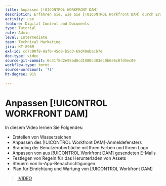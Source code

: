 ```yaml
---
title: Anpassen [!UICONTROL WORKFRONT DAM]
description: Erfahren Sie, wie Sie [!UICONTROL Workfront DAM] durch Erstellen von Wasserzeichen, Anpassen des [!UICONTROL DAM]-Anmeldefensters, Branding der Benutzeroberfläche und mehr anpassen können.
activity: use
feature: Digital Content and Documents
type: Tutorial
role: Admin
level: Intermediate
team: Technical Marketing
jira: KT-8969
exl-id: cc7c90f8-8af0-45d8-b5d3-69d40ebacb7e
doc-type: video
source-git-commit: 6c31f8d2e98ad8cd1880cd03ec0b0e6c0fd9ec09
workflow-type: tm+mt
source-wordcount: '71'
ht-degree: 91%

---
```


# Anpassen [!UICONTROL WORKFRONT DAM]

In diesem Video lernen Sie Folgendes:

* Erstellen von Wasserzeichen
* Anpassen des [!UICONTROL Workfront DAM]-Anmeldefensters
* Branding der Benutzeroberfläche mit Ihren Farben und Ihrem Logo
* Anpassen von aus [!UICONTROL Workfront DAM] gesendeten E-Mails
* Festlegen von Regeln für das Herunterladen von Assets
* Steuern von In-App-Benachrichtigungen
* Plan für Einrichtung und Wartung von [!UICONTROL Workfront DAM]

>[!VIDEO](https://video.tv.adobe.com/v/335232/?quality=12&learn=on)

